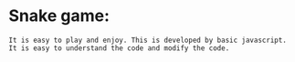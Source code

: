 # Snake game:
    It is easy to play and enjoy. This is developed by basic javascript.
    It is easy to understand the code and modify the code.